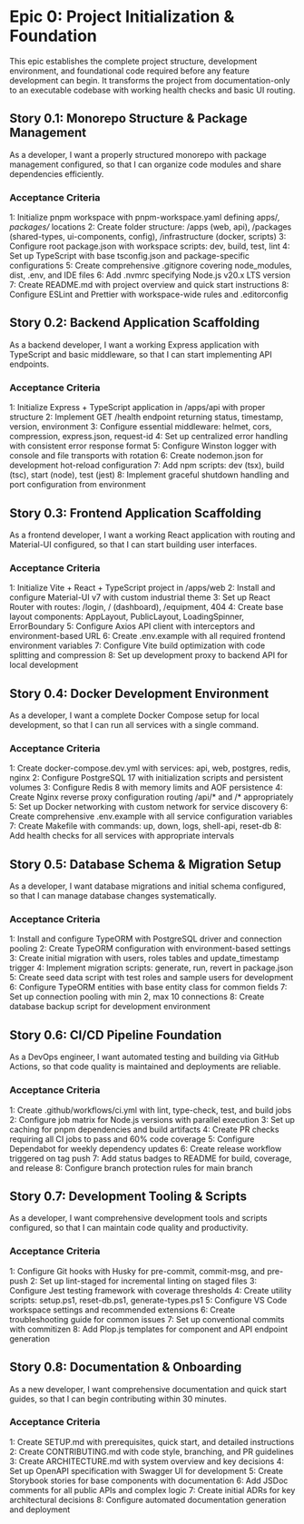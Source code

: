 # Epic 0: Project Initialization & Foundation

This epic establishes the complete project structure, development environment, and foundational code required
before any feature development can begin. It transforms the project from documentation-only to an executable
codebase with working health checks and basic UI routing.

## Story 0.1: Monorepo Structure & Package Management

As a developer,
I want a properly structured monorepo with package management configured,
so that I can organize code modules and share dependencies efficiently.

### Acceptance Criteria

1: Initialize pnpm workspace with pnpm-workspace.yaml defining apps/_, packages/_ locations
2: Create folder structure: /apps (web, api), /packages (shared-types, ui-components, config), /infrastructure (docker, scripts)
3: Configure root package.json with workspace scripts: dev, build, test, lint
4: Set up TypeScript with base tsconfig.json and package-specific configurations
5: Create comprehensive .gitignore covering node_modules, dist, .env, and IDE files
6: Add .nvmrc specifying Node.js v20.x LTS version
7: Create README.md with project overview and quick start instructions
8: Configure ESLint and Prettier with workspace-wide rules and .editorconfig

## Story 0.2: Backend Application Scaffolding

As a backend developer,
I want a working Express application with TypeScript and basic middleware,
so that I can start implementing API endpoints.

### Acceptance Criteria

1: Initialize Express + TypeScript application in /apps/api with proper structure
2: Implement GET /health endpoint returning status, timestamp, version, environment
3: Configure essential middleware: helmet, cors, compression, express.json, request-id
4: Set up centralized error handling with consistent error response format
5: Configure Winston logger with console and file transports with rotation
6: Create nodemon.json for development hot-reload configuration
7: Add npm scripts: dev (tsx), build (tsc), start (node), test (jest)
8: Implement graceful shutdown handling and port configuration from environment

## Story 0.3: Frontend Application Scaffolding

As a frontend developer,
I want a working React application with routing and Material-UI configured,
so that I can start building user interfaces.

### Acceptance Criteria

1: Initialize Vite + React + TypeScript project in /apps/web
2: Install and configure Material-UI v7 with custom industrial theme
3: Set up React Router with routes: /login, / (dashboard), /equipment, 404
4: Create base layout components: AppLayout, PublicLayout, LoadingSpinner, ErrorBoundary
5: Configure Axios API client with interceptors and environment-based URL
6: Create .env.example with all required frontend environment variables
7: Configure Vite build optimization with code splitting and compression
8: Set up development proxy to backend API for local development

## Story 0.4: Docker Development Environment

As a developer,
I want a complete Docker Compose setup for local development,
so that I can run all services with a single command.

### Acceptance Criteria

1: Create docker-compose.dev.yml with services: api, web, postgres, redis, nginx
2: Configure PostgreSQL 17 with initialization scripts and persistent volumes
3: Configure Redis 8 with memory limits and AOF persistence
4: Create Nginx reverse proxy configuration routing /api/\* and /\* appropriately
5: Set up Docker networking with custom network for service discovery
6: Create comprehensive .env.example with all service configuration variables
7: Create Makefile with commands: up, down, logs, shell-api, reset-db
8: Add health checks for all services with appropriate intervals

## Story 0.5: Database Schema & Migration Setup

As a developer,
I want database migrations and initial schema configured,
so that I can manage database changes systematically.

### Acceptance Criteria

1: Install and configure TypeORM with PostgreSQL driver and connection pooling
2: Create TypeORM configuration with environment-based settings
3: Create initial migration with users, roles tables and update_timestamp trigger
4: Implement migration scripts: generate, run, revert in package.json
5: Create seed data script with test roles and sample users for development
6: Configure TypeORM entities with base entity class for common fields
7: Set up connection pooling with min 2, max 10 connections
8: Create database backup script for development environment

## Story 0.6: CI/CD Pipeline Foundation

As a DevOps engineer,
I want automated testing and building via GitHub Actions,
so that code quality is maintained and deployments are reliable.

### Acceptance Criteria

1: Create .github/workflows/ci.yml with lint, type-check, test, and build jobs
2: Configure job matrix for Node.js versions with parallel execution
3: Set up caching for pnpm dependencies and build artifacts
4: Create PR checks requiring all CI jobs to pass and 60% code coverage
5: Configure Dependabot for weekly dependency updates
6: Create release workflow triggered on tag push
7: Add status badges to README for build, coverage, and release
8: Configure branch protection rules for main branch

## Story 0.7: Development Tooling & Scripts

As a developer,
I want comprehensive development tools and scripts configured,
so that I can maintain code quality and productivity.

### Acceptance Criteria

1: Configure Git hooks with Husky for pre-commit, commit-msg, and pre-push
2: Set up lint-staged for incremental linting on staged files
3: Configure Jest testing framework with coverage thresholds
4: Create utility scripts: setup.ps1, reset-db.ps1, generate-types.ps1
5: Configure VS Code workspace settings and recommended extensions
6: Create troubleshooting guide for common issues
7: Set up conventional commits with commitizen
8: Add Plop.js templates for component and API endpoint generation

## Story 0.8: Documentation & Onboarding

As a new developer,
I want comprehensive documentation and quick start guides,
so that I can begin contributing within 30 minutes.

### Acceptance Criteria

1: Create SETUP.md with prerequisites, quick start, and detailed instructions
2: Create CONTRIBUTING.md with code style, branching, and PR guidelines
3: Create ARCHITECTURE.md with system overview and key decisions
4: Set up OpenAPI specification with Swagger UI for development
5: Create Storybook stories for base components with documentation
6: Add JSDoc comments for all public APIs and complex logic
7: Create initial ADRs for key architectural decisions
8: Configure automated documentation generation and deployment
